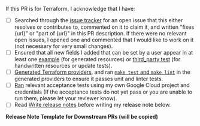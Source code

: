 <!-- Put a description of what this PR is for here, along with any references to issues that this resolves or contributes to -->




<!--
Replace each [ ] with [X] to check it. Switch to the preview view to make it easier to click on links.
These steps will speed up the review process, and we appreciate you spending time on them before sending
your code to be reviewed.
-->
If this PR is for Terraform, I acknowledge that I have:

- [ ] Searched through the [issue tracker](https://github.com/hashicorp/terraform-provider-google/issues) for an open issue that this either resolves or contributes to, commented on it to claim it, and written "fixes {url}" or "part of {url}" in this PR description. If there were no relevant open issues, I opened one and commented that I would like to work on it (not necessary for very small changes).
- [ ] Ensured that all new fields I added that can be set by a user appear in at least one [example](https://github.com/GoogleCloudPlatform/magic-modules/tree/main/mmv1/templates/terraform/examples) (for generated resources) or [third_party test](https://github.com/GoogleCloudPlatform/magic-modules/tree/main/mmv1/third_party/terraform/tests) (for handwritten resources or update tests).
- [ ] [Generated Terraform providers](https://github.com/GoogleCloudPlatform/magic-modules/blob/main/docs/content/docs/getting-started/generate-providers.md), and ran [`make test` and `make lint`](https://googlecloudplatform.github.io/magic-modules/docs/getting-started/run-provider-tests/#run-unit-tests) in the generated providers to ensure it passes unit and linter tests.
- [ ] [Ran](https://github.com/GoogleCloudPlatform/magic-modules/blob/main/docs/content/docs/getting-started/run-provider-tests.md) relevant acceptance tests using my own Google Cloud project and credentials (If the acceptance tests do not yet pass or you are unable to run them, please let your reviewer know).
- [ ] Read [Write release notes](https://googlecloudplatform.github.io/magic-modules/contribute/release-notes/) before writing my release note below.

<!-- AUTOCHANGELOG for Downstream PRs.

Please select one of the following "release-note:" headings:
    - release-note:enhancement
    - release-note:bug
    - release-note:note
    - release-note:new-resource
    - release-note:new-datasource
    - release-note:deprecation
    - release-note:breaking-change
    - release-note:none

Unless you choose release-note:none, please add a release note.

See https://googlecloudplatform.github.io/magic-modules/contribute/release-notes/ for writing good release notes.

You can add more release note blocks if you want more than one CHANGELOG
entry for this PR.
-->
**Release Note Template for Downstream PRs (will be copied)**

```release-note:REPLACEME

```
